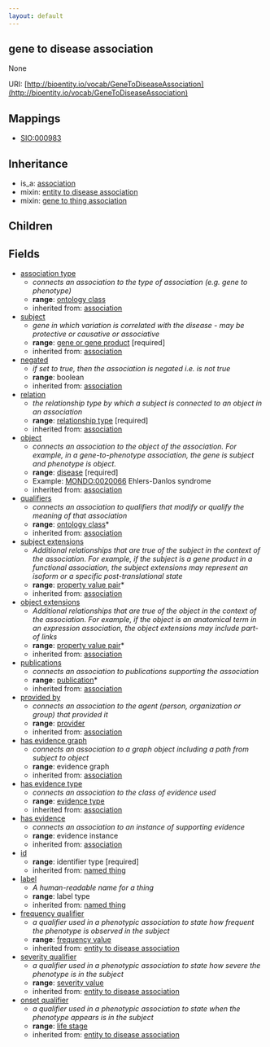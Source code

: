 ```yaml
---
layout: default
---
```


## gene to disease association


None

URI: [http://bioentity.io/vocab/GeneToDiseaseAssociation](http://bioentity.io/vocab/GeneToDiseaseAssociation)
## Mappings

 * [SIO:000983](http://purl.obolibrary.org/obo/SIO_000983)

## Inheritance

 *  is_a: [association](Association.html)
 *  mixin: [entity to disease association](EntityToDiseaseAssociation.html)
 *  mixin: [gene to thing association](GeneToThingAssociation.html)

## Children



## Fields

 * [association type](association_type.html)
    * _connects an association to the type of association (e.g. gene to phenotype)_
    * __range__: [ontology class](OntologyClass.html)
    * inherited from: [association](Association.html)
 * [subject](subject.html)
    * _gene in which variation is correlated with the disease - may be protective or causative or associative_
    * __range__: [gene or gene product](GeneOrGeneProduct.html) [required]
    * inherited from: [association](Association.html)
 * [negated](negated.html)
    * _if set to true, then the association is negated i.e. is not true_
    * __range__: boolean
    * inherited from: [association](Association.html)
 * [relation](relation.html)
    * _the relationship type by which a subject is connected to an object in an association_
    * __range__: [relationship type](RelationshipType.html) [required]
    * inherited from: [association](Association.html)
 * [object](object.html)
    * _connects an association to the object of the association. For example, in a gene-to-phenotype association, the gene is subject and phenotype is object._
    * __range__: [disease](Disease.html) [required]
    * Example: [MONDO:0020066](http://purl.obolibrary.org/obo/MONDO_0020066) Ehlers-Danlos syndrome
    * inherited from: [association](Association.html)
 * [qualifiers](qualifiers.html)
    * _connects an association to qualifiers that modify or qualify the meaning of that association_
    * __range__: [ontology class](OntologyClass.html)*
    * inherited from: [association](Association.html)
 * [subject extensions](subject_extensions.html)
    * _Additional relationships that are true of the subject in the context of the association. For example, if the subject is a gene product in a functional association, the subject extensions may represent  an isoform or a specific post-translational state_
    * __range__: [property value pair](PropertyValuePair.html)*
    * inherited from: [association](Association.html)
 * [object extensions](object_extensions.html)
    * _Additional relationships that are true of the object in the context of the association. For example, if the object is an anatomical term in an expression association, the object extensions may include part-of links_
    * __range__: [property value pair](PropertyValuePair.html)*
    * inherited from: [association](Association.html)
 * [publications](publications.html)
    * _connects an association to publications supporting the association_
    * __range__: [publication](Publication.html)*
    * inherited from: [association](Association.html)
 * [provided by](provided_by.html)
    * _connects an association to the agent (person, organization or group) that provided it_
    * __range__: [provider](Provider.html)
    * inherited from: [association](Association.html)
 * [has evidence graph](has_evidence_graph.html)
    * _connects an association to a graph object including a path from subject to object_
    * __range__: evidence graph
    * inherited from: [association](Association.html)
 * [has evidence type](has_evidence_type.html)
    * _connects an association to the class of evidence used_
    * __range__: [evidence type](EvidenceType.html)
    * inherited from: [association](Association.html)
 * [has evidence](has_evidence.html)
    * _connects an association to an instance of supporting evidence_
    * __range__: evidence instance
    * inherited from: [association](Association.html)
 * [id](id.html)
    * __range__: identifier type [required]
    * inherited from: [named thing](NamedThing.html)
 * [label](label.html)
    * _A human-readable name for a thing_
    * __range__: label type
    * inherited from: [named thing](NamedThing.html)
 * [frequency qualifier](frequency_qualifier.html)
    * _a qualifier used in a phenotypic association to state how frequent the phenotype is observed in the subject_
    * __range__: [frequency value](FrequencyValue.html)
    * inherited from: [entity to disease association](EntityToDiseaseAssociation.html)
 * [severity qualifier](severity_qualifier.html)
    * _a qualifier used in a phenotypic association to state how severe the phenotype is in the subject_
    * __range__: [severity value](SeverityValue.html)
    * inherited from: [entity to disease association](EntityToDiseaseAssociation.html)
 * [onset qualifier](onset_qualifier.html)
    * _a qualifier used in a phenotypic association to state when the phenotype appears is in the subject_
    * __range__: [life stage](LifeStage.html)
    * inherited from: [entity to disease association](EntityToDiseaseAssociation.html)
